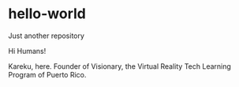 # hello-world
Just another repository

Hi Humans!

Kareku, here. Founder of Visionary, the Virtual Reality Tech Learning Program of Puerto Rico. 
